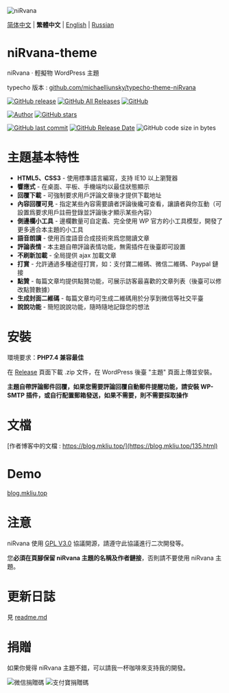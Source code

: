 ![niRvana](http://s-sh-4619-blog.oss.dogecdn.com/screenshot.png)

[简体中文](README.md) | **繁體中文** | [English](README_en.md) | [Russian](README_ru.md)

# niRvana-theme

niRvana · 輕擬物 WordPress 主題

typecho 版本 : [github.com/michaelliunsky/typecho-theme-niRvana](https://github.com/michaelliunsky/typecho-theme-niRvana)

[![GitHub release](https://img.shields.io/github/v/release/michaelliunsky/niRvana-theme?color=%235e72e4&style=for-the-badge)](https://github.com/michaelliunsky/niRvana-theme/releases) [![GitHub All Releases](https://img.shields.io/github/downloads/michaelliunsky/niRvana-theme/total?style=for-the-badge)](https://github.com/michaelliunsky/niRvana-theme/releases) [![GitHub](https://img.shields.io/github/license/michaelliunsky/niRvana-theme?color=blue&style=for-the-badge)](https://github.com/michaelliunsky/niRvana-theme/blob/master/LICENSE)

[![Author](https://img.shields.io/badge/author-michaelliunsky-yellow?style=for-the-badge)](https://github.com/michaelliunsky) [![GitHub stars](https://img.shields.io/github/stars/michaelliunsky/niRvana-theme?color=ff69b4&style=for-the-badge)](https://github.com/michaelliunsky/niRvana-theme/stargazers)

[![GitHub last commit](https://img.shields.io/github/last-commit/michaelliunsky/niRvana-theme?style=flat-square)](https://github.com/michaelliunsky/niRvana-theme/commits/master) [![GitHub Release Date](https://img.shields.io/github/release-date/michaelliunsky/niRvana-theme?style=flat-square)](https://github.com/michaelliunsky/niRvana-theme/releases) ![GitHub code size in bytes](https://img.shields.io/github/languages/code-size/michaelliunsky/niRvana-theme?style=flat-square)

# 主題基本特性

- **HTML5、CSS3** - 使用標準語言編寫，支持 IE10 以上瀏覽器
- **響應式** - 在桌面、平板、手機端均以最佳狀態顯示
- **回覆下載** - 可強制要求用戶評論文章後才提供下載地址
- **內容回覆可見** - 指定某些內容需要讀者評論後纔可查看，讓讀者與你互動（可設置爲要求用戶註冊登錄並評論後才顯示某些內容）
- **側邊欄小工具** - 邊欄數量可自定義、完全使用 WP 官方的小工具模型，開發了更多適合本主題的小工具
- **語音朗讀** - 使用百度語音合成技術來爲您閱讀文章
- **評論表情** - 本主題自帶評論表情功能，無需插件在後臺即可設置
- **不刷新加載** - 全局提供 ajax 加載文章
- **打賞** - 允許通過多種途徑打賞，如：支付寶二維碼、微信二維碼、Paypal 鏈接
- **點贊** - 每篇文章均提供點贊功能，可展示訪客最喜歡的文章列表（後臺可以修改點贊數據）
- **生成封面二維碼** - 每篇文章均可生成二維碼用於分享到微信等社交平臺
- **說說功能** - 簡短說說功能，隨時隨地記錄您的想法

# 安裝

環境要求：**PHP7.4 兼容最佳**

在 [Release](https://github.com/michaelliunsky/niRvana-theme/releases) 頁面下載 .zip 文件，在 WordPress 後臺 "主題" 頁面上傳並安裝。

**主題自帶評論郵件回覆，如果您需要評論回覆自動郵件提醒功能，請安裝 WP-SMTP 插件，或自行配置郵箱發送，如果不需要，則不需要採取操作**

# 文檔

[作者博客中的文檔 : https://blog.mkliu.top/](https://blog.mkliu.top/135.html)

# Demo

[blog.mkliu.top](https://blog.mkliu.top/)

# 注意

niRvana 使用 [GPL V3.0](https://github.com/michaelliunsky/niRvana-theme/blob/main/LICENSE) 協議開源，請遵守此協議進行二次開發等。

您**必須在頁腳保留 niRvana 主題的名稱及作者鏈接**，否則請不要使用 niRvana 主題。

# 更新日誌

見 [readme.md](https://github.com/michaelliunsky/niRvana-theme#%E6%9B%B4%E6%96%B0%E6%97%A5%E5%BF%97)

# 捐贈

如果你覺得 niRvana 主題不錯，可以請我一杯咖啡來支持我的開發。

![微信捐贈碼](http://s-sh-4619-blog.oss.dogecdn.com/wechat.jpg)
![支付寶捐贈碼](http://s-sh-4619-blog.oss.dogecdn.com/alipay.jpg)
